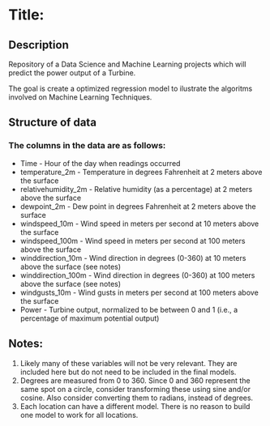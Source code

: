 # Title:
## Description
Repository of a Data Science and Machine Learning projects which will predict the power output of a Turbine.

The goal is create a optimized regression model to ilustrate the algoritms involved on Machine Learning Techniques.


## Structure of data


### The columns in the data are as follows:

* Time - Hour of the day when readings occurred
* temperature_2m - Temperature in degrees Fahrenheit at 2 meters above the surface
* relativehumidity_2m - Relative humidity (as a percentage) at 2 meters above the surface
* dewpoint_2m - Dew point in degrees Fahrenheit at 2 meters above the surface
* windspeed_10m - Wind speed in meters per second at 10 meters above the surface
* windspeed_100m - Wind speed in meters per second at 100 meters above the surface
* winddirection_10m - Wind direction in degrees (0-360) at 10 meters above the surface (see notes)
* winddirection_100m - Wind direction in degrees (0-360) at 100 meters above the surface (see notes)
* windgusts_10m - Wind gusts in meters per second at 100 meters above the surface
* Power - Turbine output, normalized to be between 0 and 1 (i.e., a percentage of maximum potential output)

## Notes:
1. Likely many of these variables will not be very relevant. They are included here but do not need to be included in the final models.
2. Degrees are measured from 0 to 360. Since 0 and 360 represent the same spot on a circle, consider transforming these using sine and/or cosine. Also consider converting them to radians, instead of degrees.
3. Each location can have a different model. There is no reason to build one model to work for all locations.

